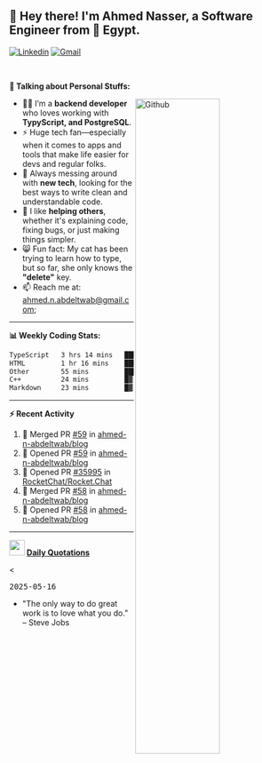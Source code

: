 <!-- Your title -->
## 👋 Hey there! I'm Ahmed Nasser, a Software Engineer from 🚀 Egypt.
<!-- Your badges
You can use the website to generate badges: https://shields.io/
-->

[![Linkedin](https://img.shields.io/badge/-LinkedIn-blue?style=flat&logo=Linkedin&logoColor=white)](https://www.linkedin.com/in/ahmed-n-abdeltwab/)
[![Gmail](https://img.shields.io/badge/-Gmail-c14438?style=flat&logo=Gmail&logoColor=white)](mailto:ahmed.n.abdeltwab@gmail.com)

&nbsp;

<!-- Talking about you -->
**🚀 Talking about Personal Stuffs:**

<!-- Any image aligned to the right. Beware the width -->
<img width="55%" align="right" alt="Github" src="https://raw.githubusercontent.com/onimur/.github/master/.resources/git-header.svg" />

- 👨‍💻 I’m a **backend developer** who loves working with **TypyScript, and PostgreSQL**.  
- ⚡ Huge tech fan—especially when it comes to apps and tools that make life easier for devs and regular folks.  
- 🌱 Always messing around with **new tech**, looking for the best ways to write clean and understandable code.  
- 🤝 I like **helping others**, whether it's explaining code, fixing bugs, or just making things simpler.  
- 😸 Fun fact: My cat has been trying to learn how to type, but so far, she only knows the **"delete"** key.  
- 📫 Reach me at: ahmed.n.abdeltwab@gmail.com;

---

**📊 Weekly Coding Stats:**
<!--START_SECTION:waka-->

```txt
TypeScript   3 hrs 14 mins   ████████████▒░░░░░░░░░░░░   49.77 %
HTML         1 hr 16 mins    █████░░░░░░░░░░░░░░░░░░░░   19.64 %
Other        55 mins         ███▓░░░░░░░░░░░░░░░░░░░░░   14.10 %
C++          24 mins         █▓░░░░░░░░░░░░░░░░░░░░░░░   06.17 %
Markdown     23 mins         █▓░░░░░░░░░░░░░░░░░░░░░░░   06.05 %
```

<!--END_SECTION:waka-->

---

**:zap: Recent Activity**

<!--START_SECTION:activity-->
1. 🎉 Merged PR [#59](https://github.com/ahmed-n-abdeltwab/blog/pull/59) in [ahmed-n-abdeltwab/blog](https://github.com/ahmed-n-abdeltwab/blog)
2. 💪 Opened PR [#59](https://github.com/ahmed-n-abdeltwab/blog/pull/59) in [ahmed-n-abdeltwab/blog](https://github.com/ahmed-n-abdeltwab/blog)
3. 💪 Opened PR [#35995](https://github.com/RocketChat/Rocket.Chat/pull/35995) in [RocketChat/Rocket.Chat](https://github.com/RocketChat/Rocket.Chat)
4. 🎉 Merged PR [#58](https://github.com/ahmed-n-abdeltwab/blog/pull/58) in [ahmed-n-abdeltwab/blog](https://github.com/ahmed-n-abdeltwab/blog)
5. 💪 Opened PR [#58](https://github.com/ahmed-n-abdeltwab/blog/pull/58) in [ahmed-n-abdeltwab/blog](https://github.com/ahmed-n-abdeltwab/blog)
<!--END_SECTION:activity-->



---

**<img src="https://emojis.slackmojis.com/emojis/images/1621024394/39092/cat-roll.gif?1621024394" width="28" /> <a href="https://github.com/ahmed-n-abdeltwab/ahmed-n-abdeltwab/blob/master/quotations.md"> Daily Quotations</a>**

<

<kbd>2025-05-16</kbd>

- "The only way to do great work is to love what you do." – Steve Jobs

<!-- Randomly taken from quotations.md -->
